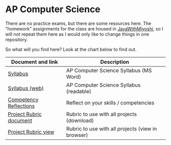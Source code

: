 # AP Computer Science

There are no practice exams, but there are some resources here.  The "homework" assignments for the class are housed in [JavaWithMiyoshi](https://github.com/MichaelTMiyoshi/JavaWithMiyoshi), so I will not repeat them here as I would only like to change things in one repository.

So what will you find here?  Look at the chart below to find out.

Document and link | Description
----------------- | -----------
[Syllabus](https://github.com/MichaelTMiyoshi/LearningWithMiyoshi/blob/main/AP_ComputerScience/2026APCSSyllabus.docx) | AP Computer Science Syllabus (MS Word)
[Syllabus (web)](https://github.com/MichaelTMiyoshi/LearningWithMiyoshi/blob/main/AP_ComputerScience/APCSSyllabus.md) | AP Computer Science Syllabus (readable)
[Competency Reflections](https://github.com/MichaelTMiyoshi/LearningWithMiyoshi/blob/main/AP_ComputerScience/CompetenciesReflection-APComputerScience.docx) | Reflect on your skills / competencies
[Project Rubric document](https://github.com/MichaelTMiyoshi/LearningWithMiyoshi/blob/main/_CommonDocuments/Rubric-AdvancedDesignDoc.docx) | Rubric to use with all projects (download)
[Project Rubric view](https://github.com/MichaelTMiyoshi/LearningWithMiyoshi/blob/main/_CommonDocuments/Rubric-AdvancedDesignDoc.md) | Rubric to use with all projects (view in browser)
